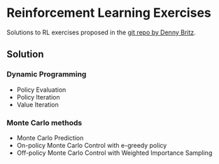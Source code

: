 # Reinforcement Learning Exercises

Solutions to RL exercises proposed in the [git repo by Denny Britz](https://github.com/dennybritz/reinforcement-learning).

## Solution

### Dynamic Programming
- Policy Evaluation
- Policy Iteration
- Value Iteration

### Monte Carlo methods
- Monte Carlo Prediction
- On-policy Monte Carlo Control with e-greedy policy
- Off-policy Monte Carlo Control with Weighted Importance Sampling
